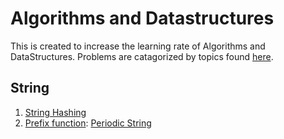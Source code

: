 # Algorithms and Datastructures
This is created to increase the learning rate of Algorithms and DataStructures. Problems are catagorized by topics found [here](https://cp-algorithms.com/).

## String
1. [String Hashing](https://cp-algorithms.com/string/string-hashing.html)
1. [Prefix function](): [Periodic String](https://github.com/alhasanmridha/competitive-programming/blob/master/UVA/Periodic%20String.cpp)
